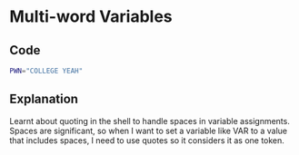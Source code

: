 # Multi-word Variables

## Code

```bash
PWN="COLLEGE YEAH"
```
## Explanation

Learnt about quoting in the shell to handle spaces in variable assignments.
Spaces are significant, so when I want to set a variable like VAR to a value that includes spaces,
I need to use quotes so it considers it as one token.
